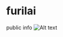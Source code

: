 # furilai
public info
![Alt text]([https://example.com/path/to/image.png](https://i.pinimg.com/736x/4b/18/e5/4b18e5ac5f3c265f566d41caa460b026.jpg))
